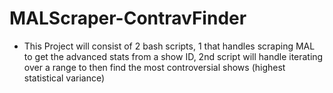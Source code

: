 # MALScraper-ContravFinder
- This Project will consist of 2 bash scripts, 1 that handles scraping MAL to get the advanced stats from a show ID, 2nd script will handle iterating over a range to then find the most controversial shows (highest statistical variance)
